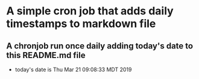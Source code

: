 A simple cron job that adds daily timestamps to markdown file
============================================================
## A chronjob run once daily adding today's date to this README.md file
* today's date is Thu Mar 21 09:08:33 MDT 2019
